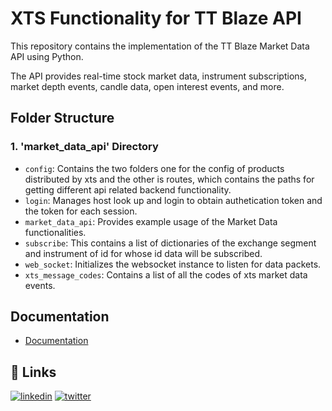 
# XTS Functionality for TT Blaze API


This repository contains the implementation of the TT Blaze Market Data API using Python. 

The API provides real-time stock market data, instrument subscriptions, market depth events, candle data, open interest events, and more.

## Folder Structure

### 1. 'market_data_api' Directory

- `config`: Contains the two folders one for the config of products distributed by xts and the other is routes, which contains the paths for getting different api related backend functionality.
- `login`: Manages host look up and login to obtain authetication token and the token for each session.
- `market_data_api`: Provides example usage of the Market Data functionalities.
- `subscribe`: This contains a list of dictionaries of the exchange segment and instrument of id for whose id data will be subscribed.
- `web_socket`: Initializes the websocket instance to listen for data packets.
- `xts_message_codes`: Contains a list of all the codes of xts market data events.


## Documentation
- [Documentation](https://ttblaze.iifl.com/doc/marketdata/)

## 🔗 Links
[![linkedin](https://img.shields.io/badge/linkedin-0A66C2?style=for-the-badge&logo=linkedin&logoColor=white)](https://www.linkedin.com/in/siddhanth-mate-9b0127222/)
[![twitter](https://img.shields.io/badge/twitter-1DA1F2?style=for-the-badge&logo=twitter&logoColor=white)](https://x.com/SiddhanthMate)
